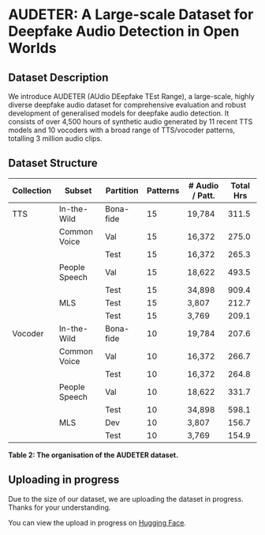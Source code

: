 # AUDETER: A Large-scale Dataset for Deepfake Audio Detection in Open Worlds

## Dataset Description

We introduce AUDETER (AUdio DEepfake TEst Range), a large-scale, highly diverse deepfake audio dataset for comprehensive evaluation and robust development of generalised models for deepfake audio detection. It consists of over 4,500 hours of synthetic audio generated by 11 recent TTS models and 10 vocoders with a broad range of TTS/vocoder patterns, totalling 3 million audio clips.

## Dataset Structure

| Collection | Subset | Partition | Patterns | # Audio / Patt. | Total Hrs |
|------------|--------|-----------|----------|-----------------|-----------|
| TTS | In-the-Wild | Bona-fide | 15 | 19,784 | 311.5 |
|     | Common Voice | Val | 15 | 16,372 | 275.0 |
|     |              | Test | 15 | 16,372 | 265.3 |
|     | People Speech | Val | 15 | 18,622 | 493.5 |
|     |              | Test | 15 | 34,898 | 909.4 |
|     | MLS | Test | 15 | 3,807 | 212.7 |
|     |     | Test | 15 | 3,769 | 209.1 |
| Vocoder | In-the-Wild | Bona-fide | 10 | 19,784 | 207.6 |
|         | Common Voice | Val | 10 | 16,372 | 266.7 |
|         |              | Test | 10 | 16,372 | 264.8 |
|         | People Speech | Val | 10 | 18,622 | 331.7 |
|         |              | Test | 10 | 34,898 | 598.1 |
|         | MLS | Dev | 10 | 3,807 | 156.7 |
|         |     | Test | 10 | 3,769 | 154.9 |

**Table 2: The organisation of the AUDETER dataset.**

## Uploading in progress
Due to the size of our dataset, we are uploading the dataset in progress. Thanks for your understanding.

You can view the upload in progress on [Hugging Face](https://huggingface.co/datasets/wqz995/AUDETER).
